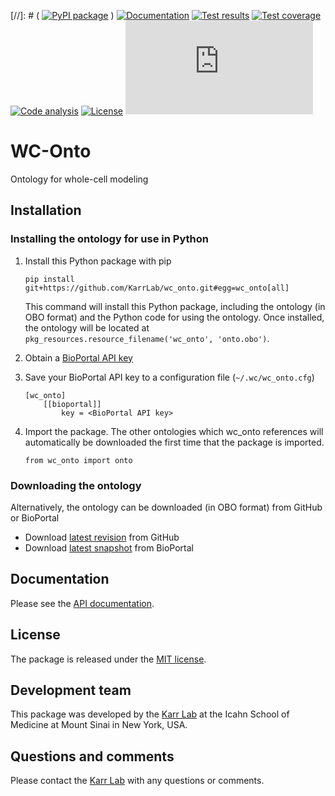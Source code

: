 [//]: # ( [![PyPI package](https://img.shields.io/pypi/v/wc_onto.svg)](https://pypi.python.org/pypi/wc_onto) )
[![Documentation](https://readthedocs.org/projects/wc-onto/badge/?version=latest)](https://docs.karrlab.org/wc_onto)
[![Test results](https://circleci.com/gh/KarrLab/wc_onto.svg?style=shield)](https://circleci.com/gh/KarrLab/wc_onto)
[![Test coverage](https://coveralls.io/repos/github/KarrLab/wc_onto/badge.svg)](https://coveralls.io/github/KarrLab/wc_onto)
[![Code analysis](https://api.codeclimate.com/v1/badges/e7b017f281d0905620de/maintainability)](https://codeclimate.com/github/KarrLab/wc_onto)
[![License](https://img.shields.io/github/license/KarrLab/wc_onto.svg)](LICENSE)
![Analytics](https://ga-beacon.appspot.com/UA-86759801-1/wc_onto/README.md?pixel)

# WC-Onto

Ontology for whole-cell modeling

## Installation

### Installing the ontology for use in Python
1. Install this Python package with pip
    ```
    pip install git+https://github.com/KarrLab/wc_onto.git#egg=wc_onto[all]
    ```

    This command will install this Python package, including the ontology (in OBO format) and the Python code for using the ontology. Once installed, the ontology will be located at ``pkg_resources.resource_filename('wc_onto', 'onto.obo')``.

2. Obtain a [BioPortal API key](http://bioportal.bioontology.org/)
3. Save your BioPortal API key to a configuration file (``~/.wc/wc_onto.cfg``)
    ```
    [wc_onto]
        [[bioportal]]
            key = <BioPortal API key>
    ```    
4. Import the package. The other ontologies which wc_onto references will automatically be downloaded the first time that the package is imported.
    ```
    from wc_onto import onto
    ```

### Downloading the ontology 
Alternatively, the ontology can be downloaded (in OBO format) from GitHub or BioPortal

* Download [latest revision](https://raw.githubusercontent.com/KarrLab/wc_onto/master/wc_onto/onto.obo) from GitHub
* Download [latest snapshot](https://bioportal.bioontology.org/ontologies/WC) from BioPortal

## Documentation
Please see the [API documentation](https://docs.karrlab.org/wc_onto).

## License
The package is released under the [MIT license](LICENSE).

## Development team
This package was developed by the [Karr Lab](https://www.karrlab.org) at the Icahn School of Medicine at Mount Sinai in New York, USA.

## Questions and comments
Please contact the [Karr Lab](https://www.karrlab.org) with any questions or comments.
